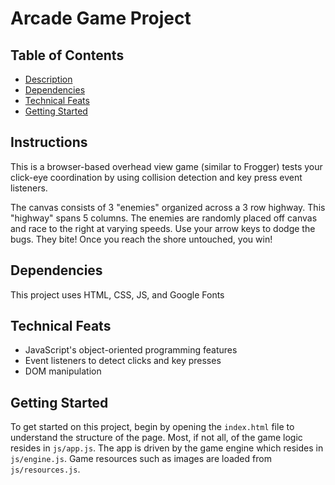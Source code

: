 # Arcade Game Project

## Table of Contents

* [Description](#description)
* [Dependencies](#dependencies)
* [Technical Feats](#technical-feats)
* [Getting Started](#getting-started)

## Instructions

This is a browser-based overhead view game (similar to Frogger) tests your click-eye coordination by using collision detection and key press event listeners.

The canvas consists of 3 "enemies" organized across a 3 row highway. This "highway" spans 5 columns. The enemies are randomly placed off canvas and race to the right at varying speeds. Use your arrow keys to dodge the bugs. They bite! Once you reach the shore untouched, you win!

## Dependencies
This project uses HTML, CSS, JS, and Google Fonts

## Technical Feats
* JavaScript's object-oriented programming features
* Event listeners to detect clicks and key presses
* DOM manipulation

## Getting Started

To get started on this project, begin by opening the `index.html` file to understand the structure of the page. Most, if not all, of the game logic resides in `js/app.js`. The app is driven by the game engine which resides in `js/engine.js`. Game resources such as images are loaded from `js/resources.js`.


